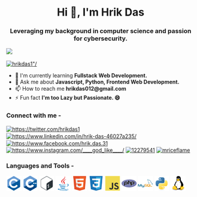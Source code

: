 <h1 align="center">Hi 👋, I'm Hrik Das</h1>
<h3 align="center">Leveraging my background in computer science and passion for cybersecurity.</h3>

<div> <img src="[https://visitor-badge.glitch.me/badge?page_id=hrikdas&label=Profile%20views&color=0e75b6&style=flat](https://api.visitorbadge.io/api/visitors?path=hrikdas&label=Visiters&countColor=%23263759)"/> </div>

<p align="left"> <a href="https://twitter.com/hrikdas1" target="_blank"> <img src="https://img.shields.io/twitter/follow/hrikdas?logo=twitter&style=for-the-badge" alt=hrikdas1"/></a></p>

<ul>
  <li>🌱 I'm currently learning <strong>Fullstack Web Development.</strong></li>
  <li>💬 Ask me about <strong>Javascript, Python, Frontend Web Development.</strong></li>
  <li>📫 How to reach me <strong>hrikdas012@gmail.com</strong></li>
  <li>⚡ Fun fact <strong>I'm too Lazy but Passionate. 😄</strong></li>
</ul>

<h3 align="left">Connect with me -</h3>
<p align="left">
<a href="https://twitter.com/hrikdas1" target="blank"><img align="center" src="https://raw.githubusercontent.com/rahuldkjain/github-profile-readme-generator/master/src/images/icons/Social/twitter.svg" alt="https://twitter.com/hrikdas1" height="30" width="40" /></a>
<a href="https://www.linkedin.com/in/hrik-das-46027a235/" target="blank"><img align="center" src="https://raw.githubusercontent.com/rahuldkjain/github-profile-readme-generator/master/src/images/icons/Social/linked-in-alt.svg" alt="https://www.linkedin.com/in/hrik-das-46027a235/" height="30" width="40" /></a>
<a href="https://www.facebook.com/hrik.das.31" target="blank"><img align="center" src="https://raw.githubusercontent.com/rahuldkjain/github-profile-readme-generator/master/src/images/icons/Social/facebook.svg" alt="https://www.facebook.com/hrik.das.31" height="30" width="40" /></a>
<a href="https://www.instagram.com/____god_like____/" target="blank"><img align="center" src="https://raw.githubusercontent.com/rahuldkjain/github-profile-readme-generator/master/src/images/icons/Social/instagram.svg" alt="https://www.instagram.com/____god_like____/" height="30" width="40" /></a>
<a href="https://stackoverflow.com/users/19021916/godlike" target="blank"><img align="center" src="https://raw.githubusercontent.com/rahuldkjain/github-profile-readme-generator/master/src/images/icons/Social/stack-overflow.svg" alt="12279541" height="30" width="40" /></a>
<a href="https://leetcode.com/Godlike007/" target="blank"><img align="center" src="https://raw.githubusercontent.com/rahuldkjain/github-profile-readme-generator/master/src/images/icons/Social/leet-code.svg" alt="mriceflame" height="30" width="40" /></a>
</p>

<h3 align="left">Languages and Tools -</h3>
<p align="left">
<a href="https://www.cprogramming.com/" target="_blank" rel="noreferrer"><img src="https://raw.githubusercontent.com/devicons/devicon/master/icons/c/c-original.svg" alt="c" width="40" height="40"/></a>
<a href="https://cplusplus.com/" target="_blank" rel="noreferrer"> <img src="https://raw.githubusercontent.com/devicons/devicon/master/icons/cplusplus/cplusplus-original.svg" alt="cplusplus" width="40" height="40"/></a>
<a href="https://shellscript.sh/" target="_blank" rel="noreferrer"> <img src="https://raw.githubusercontent.com/devicons/devicon/master/icons/bash/bash-original.svg" alt="shell-script" width="40" height="40"/></a>
<a href="https://www.java.com" target="_blank"> <img src="https://raw.githubusercontent.com/devicons/devicon/master/icons/java/java-original.svg" alt="java" width="40" height="40"/></a>
<a href="https://html.com/html5/" target="_blank" rel="noreferrer"> <img src="https://raw.githubusercontent.com/devicons/devicon/master/icons/html5/html5-original.svg" alt="html5" width="40" height="40"/></a>
<a href="https://css3.com/" target="_blank" rel="noreferrer"> <img src="https://raw.githubusercontent.com/devicons/devicon/master/icons/css3/css3-original.svg" alt="css3" width="40" height="40"/></a>
<a href="https://www.javascript.com/" target="_blank" rel="noreferrer"> <img src="https://raw.githubusercontent.com/devicons/devicon/master/icons/javascript/javascript-original.svg" alt="javascript" width="40" height="40"/></a>
<a href="https://www.php.net/" target="_blank" rel="noreferrer"> <img src="https://raw.githubusercontent.com/devicons/devicon/master/icons/php/php-original.svg" alt="php" width="40" height="40"/></a>
<a href="https://www.mysql.com/" target="_blank" rel="noreferrer"> <img src="https://raw.githubusercontent.com/devicons/devicon/master/icons/mysql/mysql-original-wordmark.svg" alt="mysql" width="40" height="40"/></a>
<a href="https://www.python.org/" target="_blank" rel="noreferrer"> <img src="https://raw.githubusercontent.com/devicons/devicon/master/icons/python/python-original.svg" alt="python" width="40" height="40"/></a>
<a href="https://www.linux.org/" target="_blank"> <img src="https://raw.githubusercontent.com/devicons/devicon/master/icons/linux/linux-original.svg" alt="linux" width="40" height="40"/></a>
</p>

<!--<h2><i>⚙️ GitHub Analytics</i></h2>
<p align="center">
<a href="https://github.com/Hrik-Das"><img height="180em" src="https://github-readme-stats.vercel.app/api?username=Hrik-Das&show_icons=true&theme=algolia&include_all_commits=true&count_private=true"/>
<img height="180em" src="https://github-readme-stats-eight-theta.vercel.app/api/top-langs/?username=Hrik-Das&layout=compact&langs_count=8&theme=algolia"/>
</a>
</p>
</p>-->
